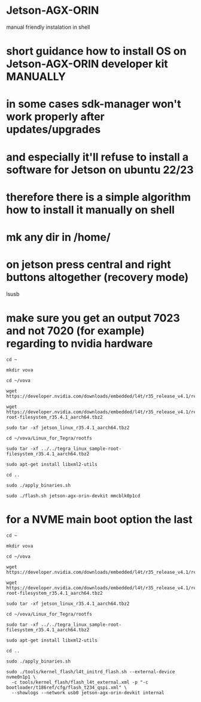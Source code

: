 # Jetson-AGX-ORIN

manual friendly instalation in shell

# short guidance how to install OS on Jetson-AGX-ORIN developer kit MANUALLY
# in some cases sdk-manager won't work properly after updates/upgrades 
# and especially it'll refuse to install a software for Jetson on ubuntu 22/23
# therefore there is a simple algorithm how to install it manually on shell
# mk any dir in /home/<user>
# on jetson press central and right buttons altogether (recovery mode)
lsusb
# make sure you get an output 7023 and not 7020 (for example) regarding to nvidia hardware

```
cd ~

mkdir vova

cd ~/vova

wget https://developer.nvidia.com/downloads/embedded/l4t/r35_release_v4.1/release/jetson_linux_r35.4.1_aarch64.tbz2

wget https://developer.nvidia.com/downloads/embedded/l4t/r35_release_v4.1/release/tegra_linux_sample-root-filesystem_r35.4.1_aarch64.tbz2

sudo tar -xf jetson_linux_r35.4.1_aarch64.tbz2

cd ~/vova/Linux_for_Tegra/rootfs

sudo tar -xf ../../tegra_linux_sample-root-filesystem_r35.4.1_aarch64.tbz2

sudo apt-get install libxml2-utils

cd ..

sudo ./apply_binaries.sh

sudo ./flash.sh jetson-agx-orin-devkit mmcblk0p1cd 
```
# for a NVME main boot option the last 
```
cd ~

mkdir vova

cd ~/vova

wget https://developer.nvidia.com/downloads/embedded/l4t/r35_release_v4.1/release/jetson_linux_r35.4.1_aarch64.tbz2

wget https://developer.nvidia.com/downloads/embedded/l4t/r35_release_v4.1/release/tegra_linux_sample-root-filesystem_r35.4.1_aarch64.tbz2

sudo tar -xf jetson_linux_r35.4.1_aarch64.tbz2

cd ~/vova/Linux_for_Tegra/rootfs

sudo tar -xf ../../tegra_linux_sample-root-filesystem_r35.4.1_aarch64.tbz2

sudo apt-get install libxml2-utils

cd ..

sudo ./apply_binaries.sh

sudo ./tools/kernel_flash/l4t_initrd_flash.sh --external-device nvme0n1p1 \
  -c tools/kernel_flash/flash_l4t_external.xml -p "-c bootloader/t186ref/cfg/flash_t234_qspi.xml" \
  --showlogs --network usb0 jetson-agx-orin-devkit internal
